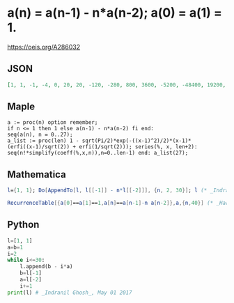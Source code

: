 # a\(n\) \= a\(n\-1\) \- n\*a\(n\-2\); a\(0\) \= a\(1\) \= 1\.
https://oeis.org/A286032
## JSON
```JSON
[1, 1, -1, -4, 0, 20, 20, -120, -280, 800, 3600, -5200, -48400, 19200, 696800, 408800, -10740000, -17689600, 175630400, 511732800, -3000875200, -13747264000, 52271990400, 368459062400, -886068707200, -10097545267200, 12940241120000, 285573963334400]
```
## Maple
```Maple
a := proc(n) option remember;
if n <= 1 then 1 else a(n-1) - n*a(n-2) fi end:
seq(a(n), n = 0..27);
a_list := proc(len) 1 - sqrt(Pi/2)*exp(-((x-1)^2)/2)*(x-1)*
(erfi((x-1)/sqrt(2)) + erfi(1/sqrt(2))); series(%, x, len+2):
seq(n!*simplify(coeff(%,x,n)),n=0..len-1) end: a_list(27);
```
## Mathematica
```Mathematica
l={1, 1}; Do[AppendTo[l, l[[-1]] - n*l[[-2]]], {n, 2, 30}]; l (* _Indranil Ghosh_, May 01 2017 *)
```
```Mathematica
RecurrenceTable[{a[0]==a[1]==1,a[n]==a[n-1]-n a[n-2]},a,{n,40}] (* _Harvey P. Dale_, Jun 20 2021 *)
```
## Python
```Python
l=[1, 1]
a=b=1
i=2
while i<=30:
    l.append(b - i*a)
    b=l[-1]
    a=l[-2]
    i+=1
print(l) # _Indranil Ghosh_, May 01 2017
```
